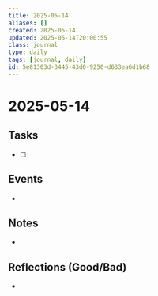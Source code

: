 ```yaml
---
title: 2025-05-14
aliases: []
created: 2025-05-14
updated: 2025-05-14T20:00:55
class: journal
type: daily
tags: [journal, daily]
id: 5e81303d-3445-43d0-9250-d633ea6d1b68
---
```

# 2025-05-14

## Tasks
- [ ] 

## Events
- 

## Notes
- 

## Reflections (Good/Bad)
- 

